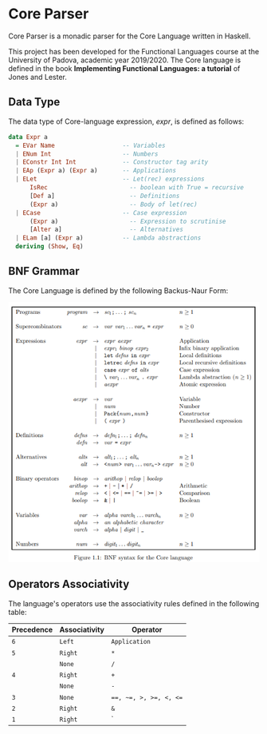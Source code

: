 Core Parser
======================

Core Parser is a monadic parser for the Core Language written in Haskell.

This project has been developed for the Functional Languages course at the University of Padova, academic year 2019/2020.
The Core language is defined in the book **Implementing Functional Languages: a tutorial**
of Jones and Lester.

## Data Type

The data type of Core-language expression, *expr*, is defined as follows:

```haskell
data Expr a
  = EVar Name                   -- Variables
  | ENum Int                    -- Numbers
  | EConstr Int Int             -- Constructor tag arity
  | EAp (Expr a) (Expr a)       -- Applications
  | ELet                        -- Let(rec) expressions
      IsRec                       -- boolean with True = recursive
      [Def a]                     -- Definitions
      (Expr a)                    -- Body of let(rec)
  | ECase                       -- Case expression
      (Expr a)                    -- Expression to scrutinise
      [Alter a]                   -- Alternatives
  | ELam [a] (Expr a)           -- Lambda abstractions
  deriving (Show, Eq)
```

## BNF Grammar

The Core Language is defined by the following Backus-Naur Form:

![BNF Grammar](./img/bnf_grammar.png)

## Operators Associativity

The language's operators use the associativity rules defined in the following table:

| Precedence | Associativity | Operator               |
| ---------- | ------------- | ---------------------- |
| `6`        | `Left`        | `Application`          |
| `5`        | `Right`       | `*`                    |
|            | `None`        | `/`                    |
| `4`        | `Right`       | `+`                    |
|            | `None`        | `-`                    |
| `3`        | `None`        | `==, ~=, >, >=, <, <=` |
| `2`        | `Right`       | `&`                    |
| `1`        | `Right`       | `|`                    |
